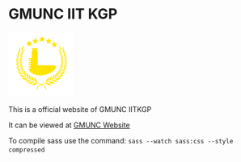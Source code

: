 # GMUNC IIT KGP

![](images/icon.svg)

This is a official website of GMUNC IITKGP

It can be viewed at [GMUNC Website](https://gmunc-iitkgp.github.io/website/)

To compile sass use the command:
`sass --watch sass:css --style compressed`
